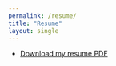 ```yaml
---
permalink: /resume/
title: "Resume"
layout: single
---
```


- [Download my resume PDF](/assets/Data%20Analyst%20Resume%20-%20August%202025.pdf)
